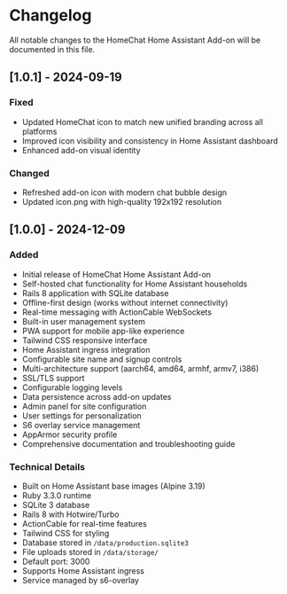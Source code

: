 # Changelog

All notable changes to the HomeChat Home Assistant Add-on will be documented in this file.

## [1.0.1] - 2024-09-19

### Fixed
- Updated HomeChat icon to match new unified branding across all platforms
- Improved icon visibility and consistency in Home Assistant dashboard
- Enhanced add-on visual identity

### Changed
- Refreshed add-on icon with modern chat bubble design
- Updated icon.png with high-quality 192x192 resolution

## [1.0.0] - 2024-12-09

### Added
- Initial release of HomeChat Home Assistant Add-on
- Self-hosted chat functionality for Home Assistant households
- Rails 8 application with SQLite database
- Offline-first design (works without internet connectivity)
- Real-time messaging with ActionCable WebSockets
- Built-in user management system
- PWA support for mobile app-like experience
- Tailwind CSS responsive interface
- Home Assistant ingress integration
- Configurable site name and signup controls
- Multi-architecture support (aarch64, amd64, armhf, armv7, i386)
- SSL/TLS support
- Configurable logging levels
- Data persistence across add-on updates
- Admin panel for site configuration
- User settings for personalization
- S6 overlay service management
- AppArmor security profile
- Comprehensive documentation and troubleshooting guide

### Technical Details
- Built on Home Assistant base images (Alpine 3.19)
- Ruby 3.3.0 runtime
- SQLite 3 database
- Rails 8 with Hotwire/Turbo
- ActionCable for real-time features
- Tailwind CSS for styling
- Database stored in `/data/production.sqlite3`
- File uploads stored in `/data/storage/`
- Default port: 3000
- Supports Home Assistant ingress
- Service managed by s6-overlay